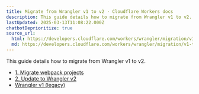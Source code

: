 ```yaml
---
title: Migrate from Wrangler v1 to v2 · Cloudflare Workers docs
description: This guide details how to migrate from Wrangler v1 to v2.
lastUpdated: 2025-03-13T11:08:22.000Z
chatbotDeprioritize: true
source_url:
  html: https://developers.cloudflare.com/workers/wrangler/migration/v1-to-v2/
  md: https://developers.cloudflare.com/workers/wrangler/migration/v1-to-v2/index.md
---
```


This guide details how to migrate from Wrangler v1 to v2.

* [1. Migrate webpack projects](https://developers.cloudflare.com/workers/wrangler/migration/v1-to-v2/eject-webpack/)
* [2. Update to Wrangler v2](https://developers.cloudflare.com/workers/wrangler/migration/v1-to-v2/update-v1-to-v2/)
* [Wrangler v1 (legacy)](https://developers.cloudflare.com/workers/wrangler/migration/v1-to-v2/wrangler-legacy/)
